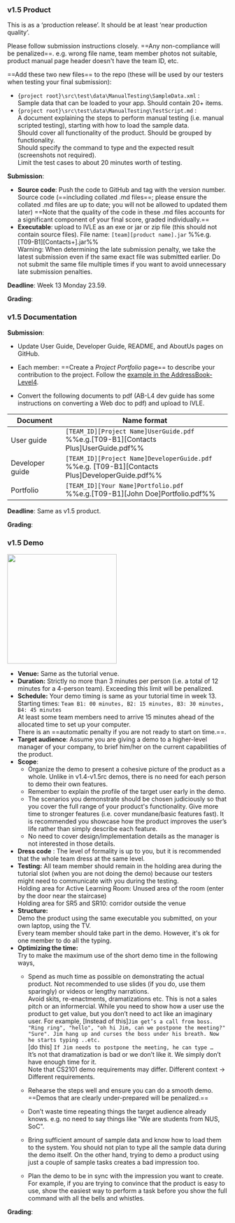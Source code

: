 ### v1.5 Product

This is as a ‘production release’. It should be at least ‘near production quality’.

Please follow submission instructions closely. ==Any non-compliance will be penalized==. e.g. wrong file name, team member photos not suitable, product manual page header doesn't have the team ID, etc.

==Add these two new files== to the repo (these will be used by our testers when testing your final submission):

* `{project root}\src\test\data\ManualTesting\SampleData.xml` :  
    Sample data that can be loaded to your app. Should contain 20+ items.
* `{project root}\src\test\data\ManualTesting\TestScript.md` :  
  A document explaining the steps to perform manual testing (i.e. manual scripted testing), starting with how to load the sample data.  
  Should cover all functionality of the product. Should be grouped by functionality.  
  Should specify the command to type and the expected result (screenshots not required).  
  Limit the test cases to about 20 minutes worth of testing.

**Submission**:

* **Source code**: Push the code to GitHub and tag with the version number. Source code (==including collated .md files==; please ensure the collated .md files are up to date; you will not be allowed to updated them later) ==Note that the quality of the code in these .md files accounts for a significant component of your final score, graded individually.==
* **Executable**: upload to IVLE as an exe or jar or zip file (this should not contain source files). File name: `[team][product name].jar` %%e.g. [T09-B1][Contacts+].jar%%  
  Warning: When determining the late submission penalty, we take the latest submission even if the same exact file was submitted earlier. Do not submit the same file multiple times if you want to avoid unnecessary late submission penalties.  

**Deadline**: Week 13 Monday 23.59.

**Grading**: 

<include src="project-assessment.md" name="%%Admin &raquo; Project: Assessment%%" bottom-switch dynamic />

### v1.5 Documentation

**Submission**:

* Update User Guide, Developer Guide, README, and AboutUs pages on GitHub.
* Each member: ==Create a _Project Portfolio_ page== to describe your contribution to the project. Follow the [example in the AddressBook-Level4](https://se-edu.github.io/addressbook-level4/team/johndoe.html). 

* Convert the following documents to pdf (AB-L4 dev guide has some instructions on converting a Web doc to pdf) and upload to IVLE.

Document | Name format 
---------|-------------
User guide | `[TEAM_ID][Project Name]UserGuide.pdf`<br>  %%e.g.[T09-B1][Contacts Plus]UserGuide.pdf%%
Developer guide | `[TEAM_ID][Project Name]DeveloperGuide.pdf`<br> %%e.g. [T09-B1][Contacts Plus]DeveloperGuide.pdf%%
Portfolio | `[TEAM_ID][Your Name]Portfolio.pdf`<br> %%e.g.[T09-B1][John Doe]Portfolio.pdf%%

**Deadline**: Same as v1.5 product.

**Grading**: 

<include src="project-assessment.md" name="%%Admin &raquo; Project: Assessment%%" bottom-switch dynamic />

### v1.5 Demo

<img src="{{baseUrl}}/admin/images/v05demo.png" style="width: 250px">

* **Venue:** Same as the tutorial venue.
* **Duration:** Strictly no more than 3 minutes per person (i.e. a total of 12 minutes for a 4-person team). Exceeding this limit will be penalized.
* **Schedule:** Your demo timing is same as your tutorial time in week 13\.  
    Starting times: `Team B1: 00 minutes, B2: 15 minutes, B3: 30 minutes, B4: 45 minutes`  
    At least some team members need to arrive 15 minutes ahead of the allocated time to set up your computer.  
    There is an ==automatic penalty if you are not ready to start on time.==.
* **Target audience**: Assume you are giving a demo to a higher-level manager of your company, to brief him/her on the current capabilities of the product.  
* **Scope**: 
  * Organize the demo to present a cohesive picture of the product as a whole. Unlike in v1.4-v1.5rc demos, there is no need for each person to demo their own features.
  * Remember to explain the profile of the target user early in the demo.
  * The scenarios you demonstrate should be chosen judiciously so that you cover the full range of your product's functionality. Give more time to stronger features (i.e. cover mundane/basic features fast). It is recommended you showcase how the product improves the user’s life rather than simply describe each feature.
  * No need to cover design/implementation details as the manager is not interested in those details.
* **Dress code** : The level of formality is up to you, but it is recommended that the whole team dress at the same level.
* **Testing:** All team member should remain in the holding area during the tutorial slot (when you are not doing the demo) because our testers might need to communicate with you during the testing.  
    Holding area for Active Learning Room: Unused area of the room (enter by the door near the staircase)  
    Holding area for SR5 and SR10: corridor outside the venue
* **Structure:**  
    Demo the product using the same executable you submitted, on your own laptop, using the TV.  
    Every team member should take part in the demo. However, it's ok for one member to do all the typing.
* **Optimizing the time:**  
    Try to make the maximum use of the short demo time in the following ways,
  * Spend as much time as possible on demonstrating the actual product. Not recommended to use slides (if you do, use them sparingly) or videos or lengthy narrations.  
   Avoid skits, re-enactments, dramatizations etc. This is not a sales pitch or an informercial. While you need to show how a user use the product to get value, but you don’t need to act like an imaginary user. For example, [Instead of this]`Jim get’s a call from boss. "Ring ring", "hello", "oh hi Jim, can we postpone the meeting?" "Sure". Jim hang up and curses the boss under his breath. Now he starts typing ..etc.`  
    [do this] `If Jim needs to postpone the meeting, he can type …`  
    It’s not that dramatization is bad or we don’t like it. We simply don’t have enough time for it.  
    Note that CS2101 demo requirements may differ. Different context → Different requirements.  

  * Rehearse the steps well and ensure you can do a smooth demo. ==Demos that are clearly under-prepared will be penalized.==
  * Don’t waste time repeating things the target audience already knows. e.g. no need to say things like "We are students from NUS, SoC".
  * Bring sufficient amount of sample data and know how to load them to the system. You should not plan to type all the sample data during the demo itself. On the other hand, trying to demo a product using just a couple of sample tasks creates a bad impression too.
  * Plan the demo to be in sync with the impression you want to create. For example, if you are trying to convince that the product is easy to use, show the easiest way to perform a task before you show the full command with all the bells and whistles.

**Grading**: 

<include src="project-assessment.md" name="%%Admin &raquo; Project: Assessment%%" bottom-switch dynamic />
